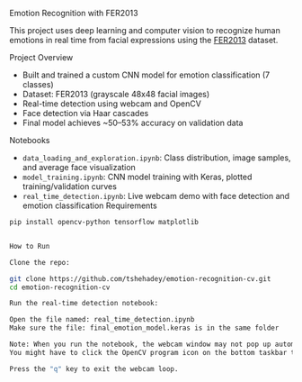 Emotion Recognition with FER2013

This project uses deep learning and computer vision to recognize human emotions in real time from facial expressions using the [FER2013](https://www.kaggle.com/datasets/msambare/fer2013) dataset.

Project Overview

- Built and trained a custom CNN model for emotion classification (7 classes)
- Dataset: FER2013 (grayscale 48x48 facial images)
- Real-time detection using webcam and OpenCV
- Face detection via Haar cascades
- Final model achieves ~50–53% accuracy on validation data

Notebooks

- `data_loading_and_exploration.ipynb`: Class distribution, image samples, and average face visualization
- `model_training.ipynb`: CNN model training with Keras, plotted training/validation curves
- `real_time_detection.ipynb`: Live webcam demo with face detection and emotion classification
Requirements

```bash
pip install opencv-python tensorflow matplotlib


How to Run

Clone the repo:

git clone https://github.com/tshehadey/emotion-recognition-cv.git
cd emotion-recognition-cv

Run the real-time detection notebook:

Open the file named: real_time_detection.ipynb
Make sure the file: final_emotion_model.keras is in the same folder

Note: When you run the notebook, the webcam window may not pop up automatically.
You might have to click the OpenCV program icon on the bottom taskbar to bring it to the front.

Press the "q" key to exit the webcam loop.





